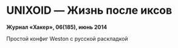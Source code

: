 # UNIXOID — Жизнь после иксов

**Журнал «Хакер», 06(185), июнь 2014**

Простой конфиг Weston с русской раскладкой